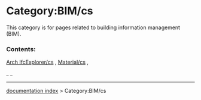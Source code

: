 # Category:BIM/cs
This category is for pages related to building information management (BIM).

### Contents:

[Arch IfcExplorer/cs](Arch_IfcExplorer/cs.md) , [Material/cs](Material/cs.md) ,

_ _

---
[documentation index](../README.md) > Category:BIM/cs

